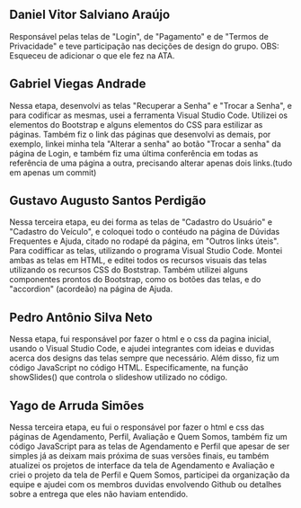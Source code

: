 ## Daniel Vitor Salviano Araújo
Responsável pelas telas de "Login", de "Pagamento" e de "Termos de Privacidade" e teve participação nas decições de design do grupo.
OBS: Esqueceu de adicionar o que ele fez na ATA.

## Gabriel Viegas Andrade
Nessa etapa, desenvolvi as telas "Recuperar a Senha" e "Trocar a Senha", e para codificar as mesmas, usei a ferramenta Visual Studio Code. Utilizei os elementos do Bootstrap e alguns elementos do CSS para estilizar as páginas. Também fiz o link das páginas que desenvolvi as demais, por exemplo, linkei minha tela "Alterar a senha" ao botão "Trocar a senha" da página de Login, e também fiz uma última conferência em todas as referência de uma página a outra, precisando alterar apenas dois links.(tudo em apenas um commit)

## Gustavo Augusto Santos Perdigão
Nessa terceira etapa, eu dei forma as telas de "Cadastro do Usuário" e "Cadastro do Veículo", e coloquei todo o contéudo na página de Dúvidas Frequentes e Ajuda, citado no rodapé da página, em "Outros links úteis". Para codifficar as telas, utilizando o programa Visual Studio Code. Montei ambas as telas em HTML, e editei todos os recursos visuais das telas utilizando os recursos CSS do Boststrap. Também utilizei alguns componentes prontos do Bootstrap, como os botões das telas, e do "accordion" (acordeão) na página de Ajuda.

## Pedro Antônio Silva Neto
Nessa etapa, fui responsável por fazer o html e o css da pagina inicial, usando o Visual Studio Code, e ajudei  integrantes com ideias e duvidas acerca dos designs das telas sempre que necessário. Além disso, fiz um código JavaScript no código HTML. Especificamente, na função showSlides() que controla o slideshow utilizado no código.

## Yago de Arruda Simões
Nessa terceira etapa, eu fui o responsável por fazer o html e css das páginas de Agendamento, Perfil, Avaliação e Quem Somos, também fiz um código JavaScript para as telas de Agendamento e Perfil que apesar de ser simples já as deixam mais próxima de suas versões finais, eu também atualizei os projetos de interface da tela de Agendamento e Avaliação e criei o projeto da tela de Perfil e Quem Somos, participei da organização da equipe e ajudei com os membros duvidas envolvendo Github ou detalhes sobre a entrega que eles não haviam entendido.
